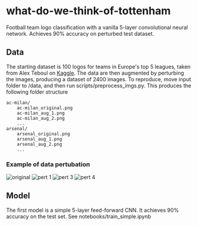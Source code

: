 # what-do-we-think-of-tottenham

Football team logo classification with a vanilla 5-layer convolutional neural network. Achieves 90% accuracy on perturbed test dataset.

## Data
The starting dataset is 100 logos for teams in Europe's top 5 leagues, taken from Alex Teboul on [Kaggle](https://www.kaggle.com/datasets/alexteboul/top-5-football-leagues-club-logos). The data are then augmented by perturbing the images, producing a dataset of 2400 images. To reproduce, move input folder to /data, and then run scripts/preprocess_imgs.py. This produces the following folder structure

```
ac-milan/
    ac-milan_original.png  
    ac-milan_aug_1.png    
    ac-milan_aug_2.png
    ...
arsenal/
    arsenal_original.png
    arsenal_aug_1.png
    arsenal_aug_2.png
    ...
```

### Example of data pertubation

![original]([image1_url](https://github.com/jth500/what-do-we-think-of-tottenham/blob/main/arsenal_original.png)) ![pert 1]([image2_url](https://github.com/jth500/what-do-we-think-of-tottenham/blob/main/arsenal_aug_12.png)) ![pert 3]([image3_url](https://github.com/jth500/what-do-we-think-of-tottenham/blob/main/arsenal_aug_17.png)) ![pert 4]([image3_url](https://github.com/jth500/what-do-we-think-of-tottenham/blob/main/arsenal_aug_3.png))


## Model
The first model is a simple 5-layer feed-forward CNN. It achieves 90% accuracy on the test set. See notebooks/train_simple.ipynb

